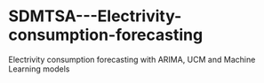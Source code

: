 # SDMTSA---Electrivity-consumption-forecasting
Electrivity consumption forecasting with ARIMA, UCM and Machine Learning models
